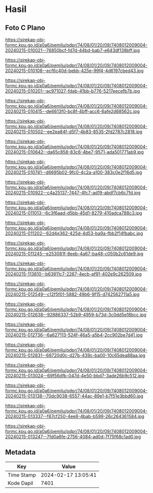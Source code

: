 # Hasil

## Foto C Plano

https://sirekap-obj-formc.kpu.go.id/a0a6/pemilu/pdpr/74/08/01/20/09/7408012009004-20240215-010021--76850bcf-fd7d-44bd-bab7-e643df138bff.jpg

https://sirekap-obj-formc.kpu.go.id/a0a6/pemilu/pdpr/74/08/01/20/09/7408012009004-20240215-010108--ecf6c40d-bebb-425e-99f4-4d6197cbed43.jpg

https://sirekap-obj-formc.kpu.go.id/a0a6/pemilu/pdpr/74/08/01/20/09/7408012009004-20240215-010201--ac971027-fdab-41bb-b776-5217eecefb7b.jpg

https://sirekap-obj-formc.kpu.go.id/a0a6/pemilu/pdpr/74/08/01/20/09/7408012009004-20240215-010415--de6613f0-bc8f-4bff-acc6-6afe2d68562c.jpg

https://sirekap-obj-formc.kpu.go.id/a0a6/pemilu/pdpr/74/08/01/20/09/7408012009004-20240215-010502--ee2ea84f-d5f7-4b83-8535-2fd2787c2818.jpg

https://sirekap-obj-formc.kpu.go.id/a0a6/pemilu/pdpr/74/08/01/20/09/7408012009004-20240215-010642--da65c858-83c6-4be7-9571-ada501771ab9.jpg

https://sirekap-obj-formc.kpu.go.id/a0a6/pemilu/pdpr/74/08/01/20/09/7408012009004-20240215-010741--d6695b02-9fc0-4c2a-a100-383c0e2f16d5.jpg

https://sirekap-obj-formc.kpu.go.id/a0a6/pemilu/pdpr/74/08/01/20/09/7408012009004-20240215-010922--c4a25137-7447-4fc7-ad19-abdf7cb6c7fd.jpg

https://sirekap-obj-formc.kpu.go.id/a0a6/pemilu/pdpr/74/08/01/20/09/7408012009004-20240215-011013--6c3f6aad-d5bb-45d1-8279-410adca788c3.jpg

https://sirekap-obj-formc.kpu.go.id/a0a6/pemilu/pdpr/74/08/01/20/09/7408012009004-20240215-011202--62d4e362-425d-4d53-ba9a-fbb2f14fbabc.jpg

https://sirekap-obj-formc.kpu.go.id/a0a6/pemilu/pdpr/74/08/01/20/09/7408012009004-20240215-011245--e253081f-8eeb-4a67-ba48-c050b2c61de9.jpg

https://sirekap-obj-formc.kpu.go.id/a0a6/pemilu/pdpr/74/08/01/20/09/7408012009004-20240215-113810--b63911c7-2267-4ecb-af91-402e9c262509.jpg

https://sirekap-obj-formc.kpu.go.id/a0a6/pemilu/pdpr/74/08/01/20/09/7408012009004-20240215-012549--c12f5f01-5882-49b6-9f15-d742562711a5.jpg

https://sirekap-obj-formc.kpu.go.id/a0a6/pemilu/pdpr/74/08/01/20/09/7408012009004-20240215-012638--92886337-52b9-4959-b73d-3c0dd5e18bcc.jpg

https://sirekap-obj-formc.kpu.go.id/a0a6/pemilu/pdpr/74/08/01/20/09/7408012009004-20240215-012736--6a627113-524f-46a5-a5b4-2cc902be7d41.jpg

https://sirekap-obj-formc.kpu.go.id/a0a6/pemilu/pdpr/74/08/01/20/09/7408012009004-20240215-012831--68720d0c-d27b-439c-ba00-10c65dea88aa.jpg

https://sirekap-obj-formc.kpu.go.id/a0a6/pemilu/pdpr/74/08/01/20/09/7408012009004-20240215-013024--69f56dfb-047d-4e50-bbd7-3ade26b9c512.jpg

https://sirekap-obj-formc.kpu.go.id/a0a6/pemilu/pdpr/74/08/01/20/09/7408012009004-20240215-013138--70dc9038-6557-44ac-89e1-b7f51e3bbd60.jpg

https://sirekap-obj-formc.kpu.go.id/a0a6/pemilu/pdpr/74/08/01/20/09/7408012009004-20240215-013337--f87cf250-4ee8-4bab-b599-26c264361584.jpg

https://sirekap-obj-formc.kpu.go.id/a0a6/pemilu/pdpr/74/08/01/20/09/7408012009004-20240215-013247--7fd0a6fe-2756-4084-ad0d-7f75f68c1ad0.jpg


## Metadata

| Key        | Value               |
| ---------- | ------------------- |
| Time Stamp | 2024-02-17 13:05:41 |
| Kode Dapil | 7401                |



